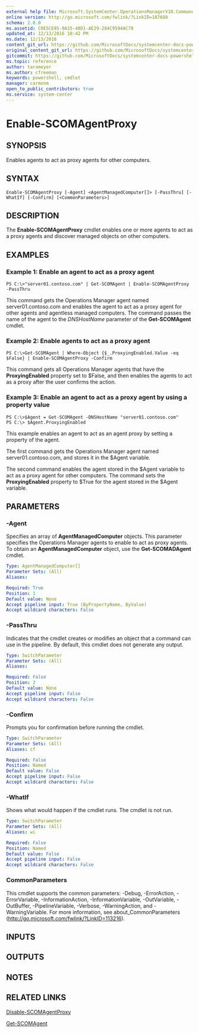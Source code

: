 ```yaml
---
external help file: Microsoft.SystemCenter.OperationsManagerV10.Commands.dll-Help.xml
online version: http://go.microsoft.com/fwlink/?LinkID=187688
schema: 2.0.0
ms.assetid: C0E5CE85-9A15-40D1-AE29-284C9594AC70
updated_at: 12/13/2016 10:42 PM
ms.date: 12/13/2016
content_git_url: https://github.com/MicrosoftDocs/systemcenter-docs-powershell/blob/master/systemcenter-cmdlets/OperationsManager/v1/Enable-SCOMAgentProxy.md
original_content_git_url: https://github.com/MicrosoftDocs/systemcenter-docs-powershell/blob/master/systemcenter-cmdlets/OperationsManager/v1/Enable-SCOMAgentProxy.md
gitcommit: https://github.com/MicrosoftDocs/systemcenter-docs-powershell/blob/ea9507ac2178040476af5407227db8cb97701ea9/systemcenter-cmdlets/OperationsManager/v1/Enable-SCOMAgentProxy.md
ms.topic: reference
author: tarameyer
ms.author: cfreeman
keywords: powershell, cmdlet
manager: carmonm
open_to_public_contributors: true
ms.service: system-center
---
```


# Enable-SCOMAgentProxy

## SYNOPSIS
Enables agents to act as proxy agents for other computers.

## SYNTAX

```
Enable-SCOMAgentProxy [-Agent] <AgentManagedComputer[]> [-PassThru] [-WhatIf] [-Confirm] [<CommonParameters>]
```

## DESCRIPTION
The **Enable-SCOMAgentProxy** cmdlet enables one or more agents to act as a proxy agents and discover managed objects on other computers.

## EXAMPLES

### Example 1: Enable an agent to act as a proxy agent
```
PS C:\>"server01.contoso.com" | Get-SCOMAgent | Enable-SCOMAgentProxy -PassThru
```

This command gets the Operations Manager agent named server01.contoso.com and enables the agent to act as a proxy agent for other agents and agentless managed computers.
The command passes the name of the agent to the *DNSHostName* parameter of the **Get-SCOMAgent** cmdlet.

### Example 2: Enable agents to act as a proxy agent
```
PS C:\>Get-SCOMAgent | Where-Object {$_.ProxyingEnabled.Value -eq $False} | Enable-SCOMAgentProxy -Confirm
```

This command gets all Operations Manager agents that have the **ProxyingEnabled** property set to $False, and then enables the agents to act as a proxy after the user confirms the action.

### Example 3: Enable an agent to act as a proxy agent by using a property value
```
PS C:\>$Agent = Get-SCOMAgent -DNSHostName "server01.contoso.com"
PS C:\> $Agent.ProxyingEnabled
```

This example enables an agent to act as an agent proxy by setting a property of the agent.

The first command gets the Operations Manager agent named server01.contoso.com, and stores it in the $Agent variable.

The second command enables the agent stored in the $Agent variable to act as a proxy agent for other computers.
The command sets the **ProxyingEnabled** property to $True for the agent stored in the $Agent variable.

## PARAMETERS

### -Agent
Specifies an array of **AgentManagedComputer** objects.
This parameter specifies the Operations Manager agents to enable to act as proxy agents.
To obtain an **AgentManagedComputer** object, use the **Get-SCOMADAgent** cmdlet.

```yaml
Type: AgentManagedComputer[]
Parameter Sets: (All)
Aliases: 

Required: True
Position: 1
Default value: None
Accept pipeline input: True (ByPropertyName, ByValue)
Accept wildcard characters: False
```

### -PassThru
Indicates that the cmdlet creates or modifies an object that a command can use in the pipeline.
By default, this cmdlet does not generate any output.

```yaml
Type: SwitchParameter
Parameter Sets: (All)
Aliases: 

Required: False
Position: 2
Default value: None
Accept pipeline input: False
Accept wildcard characters: False
```

### -Confirm
Prompts you for confirmation before running the cmdlet.

```yaml
Type: SwitchParameter
Parameter Sets: (All)
Aliases: cf

Required: False
Position: Named
Default value: False
Accept pipeline input: False
Accept wildcard characters: False
```

### -WhatIf
Shows what would happen if the cmdlet runs.
The cmdlet is not run.

```yaml
Type: SwitchParameter
Parameter Sets: (All)
Aliases: wi

Required: False
Position: Named
Default value: False
Accept pipeline input: False
Accept wildcard characters: False
```

### CommonParameters
This cmdlet supports the common parameters: -Debug, -ErrorAction, -ErrorVariable, -InformationAction, -InformationVariable, -OutVariable, -OutBuffer, -PipelineVariable, -Verbose, -WarningAction, and -WarningVariable. For more information, see about_CommonParameters (http://go.microsoft.com/fwlink/?LinkID=113216).

## INPUTS

## OUTPUTS

## NOTES

## RELATED LINKS

[Disable-SCOMAgentProxy](xref:OperationsManager/v1/Disable-SCOMAgentProxy.md)

[Get-SCOMAgent](xref:OperationsManager/v1/Get-SCOMAgent.md)

